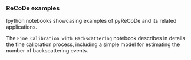 ### ReCoDe examples
Ipython notebooks showcasing examples of pyReCoDe and its related applications.

The `Fine_Calibration_with_Backscattering` notebook describes in details the fine calibration process, including a simple model for estimating the number of backscattering events. 
